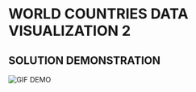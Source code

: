 # WORLD COUNTRIES DATA VISUALIZATION 2
## SOLUTION DEMONSTRATION

![GIF DEMO](https://github.com/Adedeji-Taiwo/30-Days-of-JavaScript-Challenge-Project-Exercises/blob/main/DAY%2026%20PROJECT/dom_mini_project_countries_day_6.1.gif)

  

